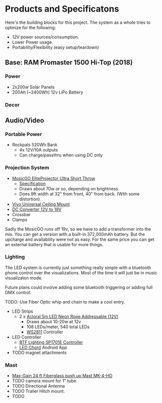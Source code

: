 # Products and Specificatons

Here's the building blocks for this project. The system as a whole
tries to optmize for the following:

* 12V power sources/consumption.
* Lower Power usage.
* Portability/Flexibility (easy setup/teardown)


## Base: RAM Promaster 1500 Hi-Top (2018)

### Power

* 2x200w Solar Panels
* 200Ah (~2400Wh) 12v LiPo Battery

### Decor


## Audio/Video

### Portable Power

* Rockpals 520Wh Bank
  * 4x 12V/10A outputs
  * Can charge/passthru when using DC only

### Projection System

* [MosicGO EliteProjector Ultra Short Throw](https://www.amazon.com/gp/product/B09SZ4WNJ5)
  * [Specification](https://www.eliteprojector.com/spec.html)
  * Draws about 70w or so, depending on brightness.
  * Does 9ft width at 32" from front, 40" from back.  (With some distortion)
* [Vivo Universal Ceiling Mount](https://www.amazon.com/dp/B01014CD0O)
* [DC Converter 12V to 19V](https://www.amazon.com/dp/B083TQS978)
* Crossbar
* Clamps

Sadly the MosicGO runs off 19v, so we have to add a transformer into
the mix.  You can get a version with a built-in 372,000mAh battery.  But
the upcharge and availability were not as easy.  For the same price
you can get an external battery that is usable for more things.

### Lighting

The LED system is currently just something really simple with a
bluetooth phone control over the visualizations.  Most of the time it
will just be in music visualizaton mode.

Future plans could involve adding some bluetooth triggering or adding
full DMX control.

TODO: Use Fiber Optic whip and chain to make a cool entry.

* LED Strips
  * 2 x [Acloral 5m LED Neon Rope Addressable (12V)](https://www.amazon.com/dp/B0915WV11L)
    * Draws about 10-20w at 12v
    * 108 LEDs/meter, 540 total LEDs
    * [WS2811](https://cdn-shop.adafruit.com/datasheets/WS2811.pdf) Controller
* LED Controller
  * [BTF Lighting SP1701E Controller](https://www.amazon.com/gp/product/B07HFVW1G7)
  * [LED Chord](https://play.google.com/store/apps/details?id=com.spled.pzse) Android App
* TODO magnet attachments

### Mast

* [Max-Gain 24 ft Fiberglass push up Mast MK-4-HD](https://mgs4u.com/product/mk-4-series-25ft-masts/)
* TODO camera mount for 1" tube.
* TODO Directional Antenna
* TODO Trailer Hitch mount.
* TODO 



